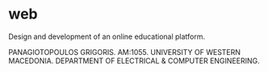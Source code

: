 # web
Design and development of an online educational platform.

PANAGIOTOPOULOS GRIGORIS. 
AM:1055. 
UNIVERSITY OF WESTERN MACEDONIA. 
DEPARTMENT OF ELECTRICAL & COMPUTER ENGINEERING.
